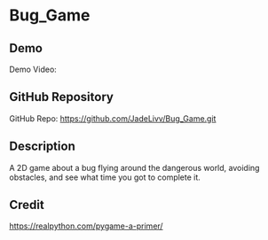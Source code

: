 # Bug_Game

## Demo
Demo Video: <URL>

## GitHub Repository
GitHub Repo: https://github.com/JadeLivv/Bug_Game.git

## Description
A 2D game about a bug flying around the dangerous world, avoiding obstacles, and see what time you got to complete it.

## Credit
https://realpython.com/pygame-a-primer/
